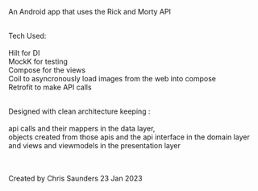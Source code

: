 An Android app that uses the Rick and Morty API<br />
<br />

Tech Used:<br />
<br />
Hilt for DI<br />
MockK for testing<br />
Compose for the views<br />
Coil to asyncronously load images from the web into compose<br />
Retrofit to make API calls<br />
<br />

Designed with clean architecture keeping :<br />
<br />
api calls and their mappers in the data layer, <br />
objects created from those apis and the api interface in the domain layer <br />
and views and viewmodels in the presentation layer<br />
<br />
<br />

Created by Chris Saunders 23 Jan 2023
